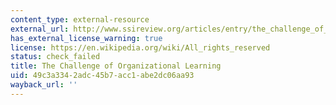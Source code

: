 ```yaml
---
content_type: external-resource
external_url: http://www.ssireview.org/articles/entry/the_challenge_of_organizational_learning
has_external_license_warning: true
license: https://en.wikipedia.org/wiki/All_rights_reserved
status: check_failed
title: The Challenge of Organizational Learning
uid: 49c3a334-2adc-45b7-acc1-abe2dc06aa93
wayback_url: ''
---
```

